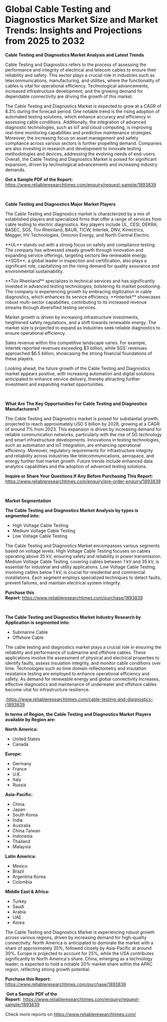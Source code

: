 <p><h1>Global Cable Testing and Diagnostics Market Size and Market Trends: Insights and Projections from 2025 to 2032</h1></p><p><strong>Cable Testing and Diagnostics Market Analysis and Latest Trends</strong></p>
<p><p>Cable Testing and Diagnostics refers to the process of assessing the performance and integrity of electrical and telecom cables to ensure their reliability and safety. This sector plays a crucial role in industries such as telecommunications, manufacturing, and utilities, where the functionality of cables is vital for operational efficiency. Technological advancements, increased infrastructure development, and the growing demand for dependable connectivity are driving the growth of this market.</p><p>The Cable Testing and Diagnostics Market is expected to grow at a CAGR of 8.3% during the forecast period. One notable trend is the rising adoption of automated testing solutions, which enhance accuracy and efficiency in assessing cable conditions. Additionally, the integration of advanced diagnostic technologies, such as IoT and cloud computing, is improving real-time monitoring capabilities and predictive maintenance strategies. Moreover, the increasing focus on asset management and safety compliance across various sectors is further propelling demand. Companies are also investing in research and development to innovate testing methodologies and devices, addressing the evolving needs of end-users. Overall, the Cable Testing and Diagnostics Market is poised for significant expansion, driven by technological advancements and increasing industry demands.</p></p>
<p><strong>Get a Sample PDF of the Report:&nbsp;</strong> <a href="https://www.reliableresearchtimes.com/enquiry/request-sample/1893839?utm_campaign=2232&utm_medium=2&utm_source=Github&utm_content=ia&utm_term=08042025&utm_id=cable-testing-and-diagnostics">https://www.reliableresearchtimes.com/enquiry/request-sample/1893839</a></p>
<p>&nbsp;</p>
<p><strong>Cable Testing and Diagnostics Major Market Players</strong></p>
<p><p>The Cable Testing and Diagnostics market is characterized by a mix of established players and specialized firms that offer a range of services from cable testing to electric diagnostics. Key players include UL, CESI, DEKRA, BASEC, SGS, Tüv Rheinland, BAUR, TICW, Intertek, DNV, Kinectrics, Megger, HV Technologies, Omicron Energy, and North Central Electric.</p><p>**UL** stands out with a strong focus on safety and compliance testing. The company has witnessed steady growth through innovation and expanding service offerings, targeting sectors like renewable energy. **SGS**, a global leader in inspection and certification, also plays a significant role, capitalizing on the rising demand for quality assurance and environmental sustainability.</p><p>**Tüv Rheinland** specializes in technical services and has significantly invested in advanced testing technologies, bolstering its market positioning. The company is experiencing growth by embracing digitization in cable diagnostics, which enhances its service efficiency. **Intertek** showcases robust multi-sector capabilities, contributing to its increased revenue streams through diversified testing services.</p><p>Market growth is driven by increasing infrastructure investments, heightened safety regulations, and a shift towards renewable energy. The market size is projected to expand as industries seek reliable diagnostics to ensure operational efficiency.</p><p>Sales revenue within this competitive landscape varies. For example, Intertek reported revenues exceeding $3 billion, while SGS' revenues approached $6.5 billion, showcasing the strong financial foundations of these players. </p><p>Looking ahead, the future growth of the Cable Testing and Diagnostics market appears positive, with increasing automation and digital solutions anticipated to enhance service delivery, thereby attracting further investment and expanding market opportunities.</p></p>
<p>&nbsp;</p>
<p><strong>What Are The Key Opportunities For Cable Testing and Diagnostics Manufacturers?</strong></p>
<p><p>The Cable Testing and Diagnostics market is poised for substantial growth, projected to reach approximately USD 5 billion by 2028, growing at a CAGR of around 7% from 2023. This expansion is driven by increasing demand for reliable communication networks, particularly with the rise of 5G technology and smart infrastructure developments. Innovations in testing technologies, such as automation and IoT integration, are enhancing operational efficiency. Moreover, regulatory requirements for infrastructure integrity and reliability across industries like telecommunications, aerospace, and energy further fuel market growth. Future trends include enhanced data analytics capabilities and the adoption of advanced testing solutions.</p></p>
<p><strong>Inquire or Share Your Questions If Any Before Purchasing This Report:</strong> <a href="https://www.reliableresearchtimes.com/enquiry/pre-order-enquiry/1893839?utm_campaign=2232&utm_medium=2&utm_source=Github&utm_content=ia&utm_term=08042025&utm_id=cable-testing-and-diagnostics">https://www.reliableresearchtimes.com/enquiry/pre-order-enquiry/1893839</a></p>
<p>&nbsp;</p>
<p><strong>Market Segmentation</strong></p>
<p><strong>The Cable Testing and Diagnostics Market Analysis by types is segmented into:</strong></p>
<p><ul><li>High Voltage Cable Testing</li><li>Medium Voltage Cable Testing</li><li>Low Voltage Cable Testing</li></ul></p>
<p><p>The Cable Testing and Diagnostics Market encompasses various segments based on voltage levels. High Voltage Cable Testing focuses on cables operating above 35 kV, ensuring safety and reliability in power transmission. Medium Voltage Cable Testing, covering cables between 1 kV and 35 kV, is essential for industrial and utility applications. Low Voltage Cable Testing, involving cables below 1 kV, is crucial for residential and commercial installations. Each segment employs specialized techniques to detect faults, prevent failures, and maintain electrical system integrity.</p></p>
<p><strong>Purchase this Report:&nbsp;</strong><a href="https://www.reliableresearchtimes.com/purchase/1893839?utm_campaign=2232&utm_medium=2&utm_source=Github&utm_content=ia&utm_term=08042025&utm_id=cable-testing-and-diagnostics">https://www.reliableresearchtimes.com/purchase/1893839</a></p>
<p>&nbsp;</p>
<p><strong>The Cable Testing and Diagnostics Market Industry Research by Application is segmented into:</strong></p>
<p><ul><li>Submarine Cable</li><li>Offshore Cable</li></ul></p>
<p><p>The cable testing and diagnostics market plays a crucial role in ensuring the reliability and performance of submarine and offshore cables. These applications involve the assessment of physical and electrical properties to identify faults, assess insulation integrity, and monitor cable conditions over time. Technologies such as time domain reflectometry and insulation resistance testing are employed to enhance operational efficiency and safety. As demand for renewable energy and global connectivity increases, effective diagnostics and maintenance of underwater and offshore cables become vital for infrastructure resilience.</p></p>
<p><a href="https://www.reliableresearchtimes.com/cable-testing-and-diagnostics-r1893839?utm_campaign=2232&utm_medium=2&utm_source=Github&utm_content=ia&utm_term=08042025&utm_id=cable-testing-and-diagnostics">&nbsp;https://www.reliableresearchtimes.com/cable-testing-and-diagnostics-r1893839</a></p>
<p><strong>In terms of Region, the Cable Testing and Diagnostics Market Players available by Region are:</strong></p>
<p>
    <p> <strong> North America: </strong>
        <ul>
            <li>United States</li>
            <li>Canada</li>
        </ul>
        </p> 
    <p> <strong> Europe: </strong>
        <ul>
            <li>Germany</li>
            <li>France</li>
            <li>U.K.</li>
            <li>Italy</li>
            <li>Russia</li>
        </ul>
        </p> 
    <p> <strong> Asia-Pacific: </strong>
        <ul>
            <li>China</li>
            <li>Japan</li>
            <li>South Korea</li>
            <li>India</li>
            <li>Australia</li>
            <li>China Taiwan</li>
            <li>Indonesia</li>
            <li>Thailand</li>
            <li>Malaysia</li>
        </ul>
        </p> 
    <p> <strong> Latin America: </strong>
        <ul>
            <li>Mexico</li>
            <li>Brazil</li>
            <li>Argentina Korea</li>
            <li>Colombia</li>
        </ul>
        </p> 
    <p> <strong> Middle East & Africa: </strong>
        <ul>
            <li>Turkey</li>
            <li>Saudi</li>
            <li>Arabia</li>
            <li>UAE</li>
            <li>Korea</li>
        </ul>
    </p>
    </p>
<p><p>The Cable Testing and Diagnostics Market is experiencing robust growth across various regions, driven by increasing demand for high-quality connectivity. North America is anticipated to dominate the market with a share of approximately 35%, followed closely by Asia-Pacific at around 30%. Europe is projected to account for 25%, while the USA contributes significantly to North America's share. China, emerging as a technology leader, is expected to hold a notable 20% market share within the APAC region, reflecting strong growth potential.</p></p>
<p><strong>Purchase this Report: </strong><a href="https://www.reliableresearchtimes.com/purchase/1893839?utm_campaign=2232&utm_medium=2&utm_source=Github&utm_content=ia&utm_term=08042025&utm_id=cable-testing-and-diagnostics">https://www.reliableresearchtimes.com/purchase/1893839</a></p>
<p>&nbsp;<strong>Get a Sample PDF of the Report:&nbsp;&nbsp;</strong><a href="https://www.reliableresearchtimes.com/enquiry/request-sample/1893839?utm_campaign=2232&utm_medium=2&utm_source=Github&utm_content=ia&utm_term=08042025&utm_id=cable-testing-and-diagnostics">https://www.reliableresearchtimes.com/enquiry/request-sample/1893839</a></p>
<p><strong></strong></p>
<p>Check more reports on <a href="https://www.reliableresearchtimes.com/?utm_campaign=2232&utm_medium=2&utm_source=Github&utm_content=ia&utm_term=08042025&utm_id=cable-testing-and-diagnostics">https://www.reliableresearchtimes.com/</a></p>